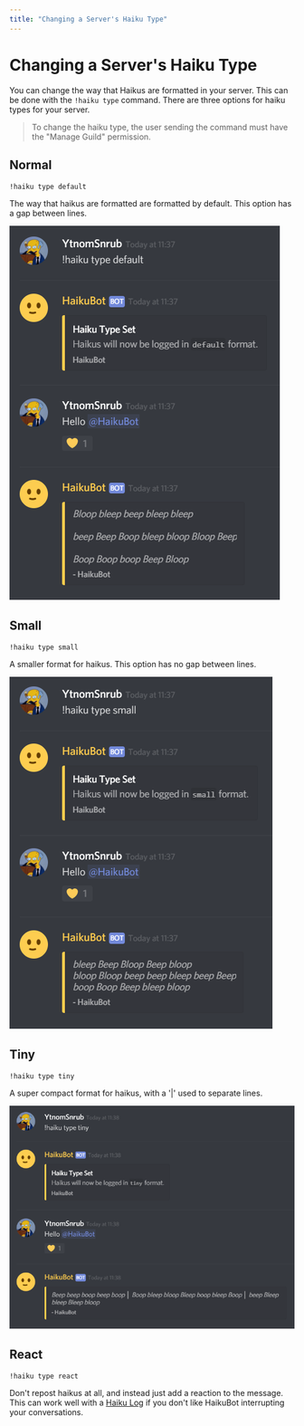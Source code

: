 ```yaml
---
title: "Changing a Server's Haiku Type"
---
```


# Changing a Server's Haiku Type

You can change the way that Haikus are formatted in your server. This can be done with the `!haiku type` command. There are three options for haiku types for your server.

> To change the haiku type, the user sending the command must have the "Manage Guild" permission.

## Normal

```command
!haiku type default
```

The way that haikus are formatted are formatted by default. This option has a gap between lines.

![Normal Haiku Format](/haikubot/img/haiku-type-normal.png)

## Small

```command
!haiku type small
```

A smaller format for haikus. This option has no gap between lines.

![Normal Haiku Format](/haikubot/img/haiku-type-small.png)

## Tiny

```command
!haiku type tiny
```

A super compact format for haikus, with a '\|' used to separate lines.

![Normal Haiku Format](/haikubot/img/haiku-type-tiny.png)

## React

```command
!haiku type react
```

Don't repost haikus at all, and instead just add a reaction to the message. This can work well with a [Haiku Log](./making-a-haiku-log) if you don't like HaikuBot interrupting your conversations.

